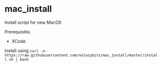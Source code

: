 # mac_install
Install script for new MacOS

Prerequisitis:
* XCode

Install using `curl -o- https://raw.githubusercontent.com/nolazybits/mac_install/master/install.sh | bash`
